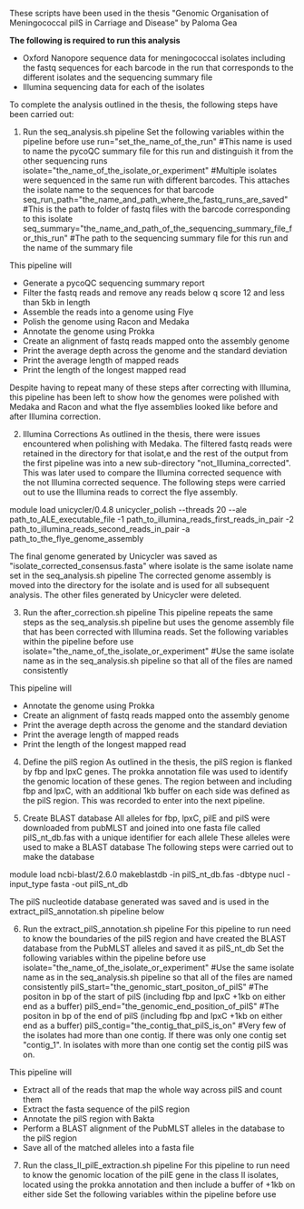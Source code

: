 These scripts have been used in the thesis "Genomic Organisation of Meningococcal pilS in Carriage and Disease" by Paloma Gea 

**The following is required to run this analysis**
- Oxford Nanopore sequence data for meningococcal isolates including the fastq sequences for each barcode in the run that corresponds to the different isolates and the sequencing summary file
- Illumina sequencing data for each of the isolates

To complete the analysis outlined in the thesis, the following steps have been carried out:

1. Run the seq_analysis.sh pipeline
Set the following variables within the pipeline before use
run="set_the_name_of_the_run" #This name is used to name the pycoQC summary file for this run and distinguish it from the other sequencing runs
isolate="the_name_of_the_isolate_or_experiment" #Multiple isolates were sequenced in the same run with different barcodes. This attaches the isolate name to the sequences for that barcode
seq_run_path="the_name_and_path_where_the_fastq_runs_are_saved" #This is the path to folder of fastq files with the barcode corresponding to this isolate
seq_summary="the_name_and_path_of_the_sequencing_summary_file_for_this_run" #The path to the sequencing summary file for this run and the name of the summary file

This pipeline will
- Generate a pycoQC sequencing summary report
- Filter the fastq reads and remove any reads below q score 12 and less than 5kb in length
- Assemble the reads into a genome using Flye
- Polish the genome using Racon and Medaka
- Annotate the genome using Prokka 
- Create an alignment of fastq reads mapped onto the assembly genome
- Print the average depth across the genome and the standard deviation
- Print the average length of mapped reads
- Print the length of the longest mapped read

Despite having to repeat many of these steps after correcting with Illumina, this pipeline has been left to show how the genomes were polished with Medaka and Racon and what the flye assemblies looked like before and after Illumina correction. 

2. Illumina Corrections
As outlined in the thesis, there were issues encountered when polishing with Medaka. The filtered fastq reads were retained in the directory for that isolat,e and the rest of the output from the first pipeline was into a new sub-directory "not_Illumina_corrected". This was later used to compare the Illumina corrected sequence with the not Illumina corrected sequence.
The following steps were carried out to use the Illumina reads to correct the flye assembly.

module load unicycler/0.4.8
unicycler_polish --threads 20 --ale path_to_ALE_executable_file -1 path_to_illumina_reads_first_reads_in_pair -2 path_to_illumina_reads_second_reads_in_pair -a path_to_the_flye_genome_assembly

The final genome generated by Unicycler was saved as "isolate_corrected_consensus.fasta" where isolate is the same isolate name set in the seq_analysis.sh pipeline
The corrected genome assembly is moved into the directory for the isolate and is used for all subsequent analysis. The other files generated by Unicycler were deleted.

3. Run the after_correction.sh pipeline
This pipeline repeats the same steps as the seq_analysis.sh pipeline but uses the genome assembly file that has been corrected with Illumina reads.
Set the following variables within the pipeline before use 
isolate="the_name_of_the_isolate_or_experiment" #Use the same isolate name as in the seq_analysis.sh pipeline so that all of the files are named consistently

This pipeline will
- Annotate the genome using Prokka 
- Create an alignment of fastq reads mapped onto the assembly genome
- Print the average depth across the genome and the standard deviation
- Print the average length of mapped reads
- Print the length of the longest mapped read

4. Define the pilS region
As outlined in the thesis, the pilS region is flanked by fbp and lpxC genes. The prokka annotation file was used to identify the genomic location of these genes.
The region between and including fbp and lpxC, with an additional 1kb buffer on each side was defined as the pilS region. This was recorded to enter into the next pipeline.

5. Create BLAST database
All alleles for fbp, lpxC, pilE and pilS were downloaded from pubMLST and joined into one fasta file called pilS_nt_db.fas with a unique identifier for each allele
These alleles were used to make a BLAST database
The following steps were carried out to make the database

module load ncbi-blast/2.6.0
makeblastdb -in pilS_nt_db.fas -dbtype nucl -input_type fasta -out pilS_nt_db

The pilS nucleotide database generated was saved and is used in the extract_pilS_annotation.sh pipeline below

6. Run the extract_pilS_annotation.sh pipeline
For this pipeline to run need to know the boundaries of the pilS region and have created the BLAST database from the PubMLST alleles and saved it as pilS_nt_db
Set the following variables within the pipeline before use
isolate="the_name_of_the_isolate_or_experiment" #Use the same isolate name as in the seq_analysis.sh pipeline so that all of the files are named consistently
pilS_start="the_genomic_start_positon_of_pilS" #The positon in bp of the start of pilS (including fbp and lpxC +1kb on either end as a buffer)
pilS_end="the_genomic_end_position_of_pilS" #The positon in bp of the end of pilS (including fbp and lpxC +1kb on either end as a buffer)
pilS_contig="the_contig_that_pilS_is_on" #Very few of the isolates had more than one contig. If there was only one contig set "contig_1". In isolates with more than one contig set the contig pilS was on.

This pipeline will 
- Extract all of the reads that map the whole way across pilS and count them
- Extract the fasta sequence of the pilS region
- Annotate the pilS region with Bakta
- Perform a BLAST alignment of the PubMLST alleles in the database to the pilS region
- Save all of the matched alleles into a fasta file

7. Run the class_II_pilE_extraction.sh pipeline
For this pipeline to run need to know the genomic location of the pilE gene in the class II isolates, located using the prokka annotation and then include a buffer of +1kb on either side
Set the following variables within the pipeline before use




